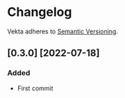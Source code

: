 # Changelog

Vekta adheres to [Semantic Versioning](http://semver.org/).

## [0.3.0] [2022-07-18]

### Added

- First commit
